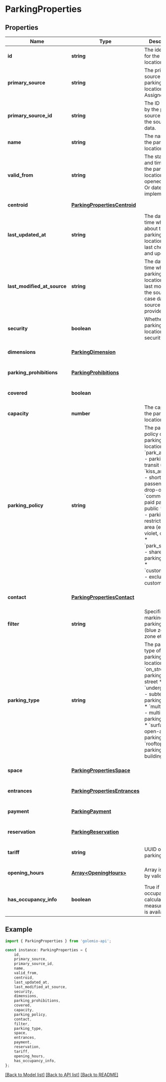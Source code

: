 # ParkingProperties


## Properties

Name | Type | Description | Notes
------------ | ------------- | ------------- | -------------
**id** | **string** | The identifier for the parking location. | [default to undefined]
**primary_source** | **string** | The primary source of the parking location. Assigned by us. | [default to undefined]
**primary_source_id** | **string** | The ID defined by the primary source. As in the source data. | [optional] [default to undefined]
**name** | **string** | The name of the parking location. | [optional] [default to undefined]
**valid_from** | **string** | The start date and time when the parking location is opened from. Or date of implementation. | [default to undefined]
**centroid** | [**ParkingPropertiesCentroid**](ParkingPropertiesCentroid.md) |  | [default to undefined]
**last_updated_at** | **string** | The date and time when info about the parking location was last checked and updated. | [default to undefined]
**last_modified_at_source** | **string** | The date and time when the parking location was last modified at the source. In case data source provides it. | [optional] [default to undefined]
**security** | **boolean** | Whether the parking location has security. | [optional] [default to undefined]
**dimensions** | [**ParkingDimension**](ParkingDimension.md) |  | [optional] [default to undefined]
**parking_prohibitions** | [**ParkingProhibitions**](ParkingProhibitions.md) |  | [optional] [default to undefined]
**covered** | **boolean** |  | [optional] [default to undefined]
**capacity** | **number** | The capacity of the parking location. | [optional] [default to undefined]
**parking_policy** | **string** | The parking policy of the parking location. * &#x60;park_and_ride&#x60; - parking for transit users * &#x60;kiss_and_ride&#x60; - short-term passenger drop-off * &#x60;commercial&#x60; - paid parking for public * &#x60;zone&#x60; - parking restricted by area (e.g., blue, violet, orange) * &#x60;park_sharing&#x60; - shared parking spaces * &#x60;customer_only&#x60; - exclusive for customers  | [optional] [default to undefined]
**contact** | [**ParkingPropertiesContact**](ParkingPropertiesContact.md) |  | [optional] [default to undefined]
**filter** | **string** | Specific marking of parking space (blue zone, A zone etc.). | [optional] [default to undefined]
**parking_type** | **string** | The parking type of the parking location. * &#x60;on_street&#x60; - parking on the street * &#x60;underground&#x60; - subterranean parking facility * &#x60;multi_storey&#x60; - multi-level parking garage * &#x60;surface&#x60; - open-air parking lot * &#x60;rooftop&#x60; - parking on building roof  | [optional] [default to undefined]
**space** | [**ParkingPropertiesSpace**](ParkingPropertiesSpace.md) |  | [optional] [default to undefined]
**entrances** | [**ParkingPropertiesEntrances**](ParkingPropertiesEntrances.md) |  | [optional] [default to undefined]
**payment** | [**ParkingPayment**](ParkingPayment.md) |  | [optional] [default to undefined]
**reservation** | [**ParkingReservation**](ParkingReservation.md) |  | [optional] [default to undefined]
**tariff** | **string** | UUID of related parking tariff. | [optional] [default to undefined]
**opening_hours** | [**Array&lt;OpeningHours&gt;**](OpeningHours.md) | Array is sorted by valid_from. | [optional] [default to undefined]
**has_occupancy_info** | **boolean** | True if average occupancy info calculated from measurements is available | [optional] [default to undefined]

## Example

```typescript
import { ParkingProperties } from 'golemio-api';

const instance: ParkingProperties = {
    id,
    primary_source,
    primary_source_id,
    name,
    valid_from,
    centroid,
    last_updated_at,
    last_modified_at_source,
    security,
    dimensions,
    parking_prohibitions,
    covered,
    capacity,
    parking_policy,
    contact,
    filter,
    parking_type,
    space,
    entrances,
    payment,
    reservation,
    tariff,
    opening_hours,
    has_occupancy_info,
};
```

[[Back to Model list]](../README.md#documentation-for-models) [[Back to API list]](../README.md#documentation-for-api-endpoints) [[Back to README]](../README.md)
